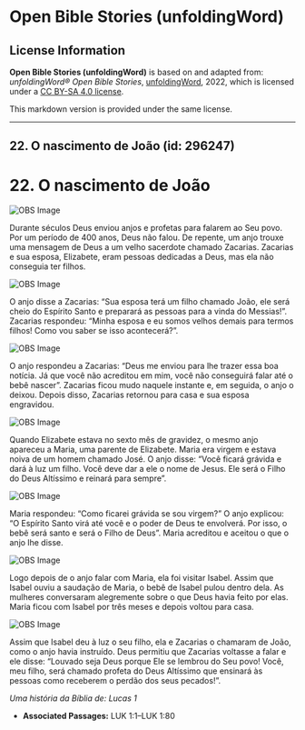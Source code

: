 # Open Bible Stories (unfoldingWord)

## License Information

**Open Bible Stories (unfoldingWord)** is based on and adapted from: _unfoldingWord® Open Bible Stories_, [unfoldingWord](https://unfoldingword.org/utw), 2022, which is licensed under a [CC BY-SA 4.0 license](https://creativecommons.org/licenses/by-sa/4.0/legalcode.en).

This markdown version is provided under the same license.



--------------------------------

## 22. O nascimento de João (id: 296247)

22\. O nascimento de João
=========================

![OBS Image](https://cdn.door43.org/obs/jpg/360px/obs-en-22-01.jpg)

Durante séculos Deus enviou anjos e profetas para falarem ao Seu povo. Por um período de 400 anos, Deus não falou. De repente, um anjo trouxe uma mensagem de Deus a um velho sacerdote chamado Zacarias. Zacarias e sua esposa, Elizabete, eram pessoas dedicadas a Deus, mas ela não conseguia ter filhos.

![OBS Image](https://cdn.door43.org/obs/jpg/360px/obs-en-22-02.jpg)

O anjo disse a Zacarias: “Sua esposa terá um filho chamado João, ele será cheio do Espírito Santo e preparará as pessoas para a vinda do Messias!”. Zacarias respondeu: “Minha esposa e eu somos velhos demais para termos filhos! Como vou saber se isso acontecerá?”.

![OBS Image](https://cdn.door43.org/obs/jpg/360px/obs-en-22-03.jpg)

O anjo respondeu a Zacarias: “Deus me enviou para lhe trazer essa boa notícia. Já que você não acreditou em mim, você não conseguirá falar até o bebê nascer”. Zacarias ficou mudo naquele instante e, em seguida, o anjo o deixou. Depois disso, Zacarias retornou para casa e sua esposa engravidou.

![OBS Image](https://cdn.door43.org/obs/jpg/360px/obs-en-22-04.jpg)

Quando Elizabete estava no sexto mês de gravidez, o mesmo anjo apareceu a Maria, uma parente de Elizabete. Maria era virgem e estava noiva de um homem chamado José. O anjo disse: “Você ficará grávida e dará à luz um filho. Você deve dar a ele o nome de Jesus. Ele será o Filho do Deus Altíssimo e reinará para sempre”.

![OBS Image](https://cdn.door43.org/obs/jpg/360px/obs-en-22-05.jpg)

Maria respondeu: “Como ficarei grávida se sou virgem?” O anjo explicou: “O Espírito Santo virá até você e o poder de Deus te envolverá. Por isso, o bebê será santo e será o Filho de Deus”. Maria acreditou e aceitou o que o anjo lhe disse.

![OBS Image](https://cdn.door43.org/obs/jpg/360px/obs-en-22-06.jpg)

Logo depois de o anjo falar com Maria, ela foi visitar Isabel. Assim que Isabel ouviu a saudação de Maria, o bebê de Isabel pulou dentro dela. As mulheres conversaram alegremente sobre o que Deus havia feito por elas. Maria ficou com Isabel por três meses e depois voltou para casa.

![OBS Image](https://cdn.door43.org/obs/jpg/360px/obs-en-22-07.jpg)

Assim que Isabel deu à luz o seu filho, ela e Zacarias o chamaram de João, como o anjo havia instruído. Deus permitiu que Zacarias voltasse a falar e ele disse: “Louvado seja Deus porque Ele se lembrou do Seu povo! Você, meu filho, será chamado profeta do Deus Altíssimo que ensinará às pessoas como receberem o perdão dos seus pecados!”.

*Uma história da Bíblia de: Lucas 1*

* **Associated Passages:** LUK 1:1–LUK 1:80


